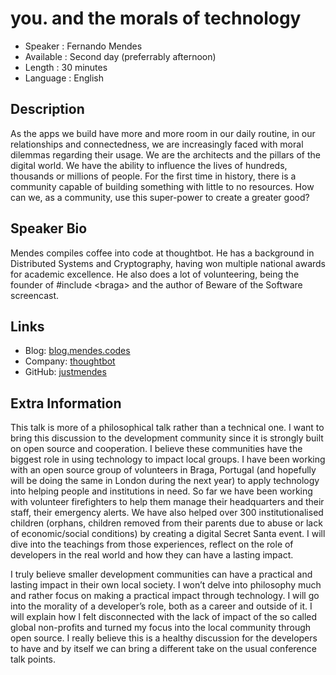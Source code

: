 you. and the morals of technology
=================================

* Speaker   : Fernando Mendes
* Available : Second day (preferrably afternoon)
* Length    : 30 minutes
* Language  : English

Description
-----------

As the apps we build have more and more room in our daily routine, in our
relationships and connectedness, we are increasingly faced with moral dilemmas
regarding their usage. We are the architects and the pillars of the digital
world. We have the ability to influence the lives of hundreds, thousands or
millions of people. For the first time in history, there is a community capable
of building something with little to no resources. How can we, as a community,
use this super-power to create a greater good?

Speaker Bio
-----------

Mendes compiles coffee into code at thoughtbot. He has a background in
Distributed Systems and Cryptography, having won multiple national awards for
academic excellence. He also does a lot of volunteering, being the founder of
\#include \<braga\> and the author of Beware of the Software screencast.

Links
-----

* Blog: [blog.mendes.codes](http://blog.mendes.codes)
* Company: [thoughtbot](https://thoughtbot.com)
* GitHub: [justmendes](https://github.com/justmendes)

Extra Information
-----------------

This talk is more of a philosophical talk rather than a technical one. I want to
bring this discussion to the development community since it is strongly built on
open source and cooperation. I believe these communities have the biggest role
in using technology to impact local groups. I have been working with an open
source group of volunteers in Braga, Portugal (and hopefully will be doing the
same in London during the next year) to apply technology into helping people and
institutions in need. So far we have been working with volunteer firefighters to
help them manage their headquarters and their staff, their emergency alerts. We
have also helped over 300 institutionalised children (orphans, children removed
from their parents due to abuse or lack of economic/social conditions) by
creating a digital Secret Santa event. I will dive into the teachings from those
experiences, reflect on the role of developers in the real world and how they
can have a lasting impact.

I truly believe smaller development communities can have a practical and lasting
impact in their own local society. I won’t delve into philosophy much and rather
focus on making a practical impact through technology. I will go into the
morality of a developer’s role, both as a career and outside of it. I will
explain how I felt disconnected with the lack of impact of the so called global
non-profits and turned my focus into the local community through open source. I
really believe this is a healthy discussion for the developers to have and by
itself we can bring a different take on the usual conference talk points.
